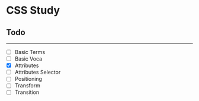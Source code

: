 # CSS Study

## Todo
-------
- [ ] Basic Terms
- [ ] Basic Voca
- [x] Attributes
- [ ] Attributes Selector
- [ ] Positioning
- [ ] Transform
- [ ] Transition
